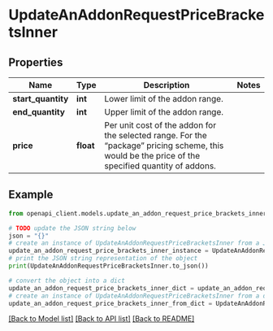 # UpdateAnAddonRequestPriceBracketsInner


## Properties

Name | Type | Description | Notes
------------ | ------------- | ------------- | -------------
**start_quantity** | **int** | Lower limit of the addon range. | 
**end_quantity** | **int** | Upper limit of the addon range. | 
**price** | **float** | Per unit cost of the addon for the selected range. For the “package” pricing scheme, this would be the price of the specified quantity of addons. | 

## Example

```python
from openapi_client.models.update_an_addon_request_price_brackets_inner import UpdateAnAddonRequestPriceBracketsInner

# TODO update the JSON string below
json = "{}"
# create an instance of UpdateAnAddonRequestPriceBracketsInner from a JSON string
update_an_addon_request_price_brackets_inner_instance = UpdateAnAddonRequestPriceBracketsInner.from_json(json)
# print the JSON string representation of the object
print(UpdateAnAddonRequestPriceBracketsInner.to_json())

# convert the object into a dict
update_an_addon_request_price_brackets_inner_dict = update_an_addon_request_price_brackets_inner_instance.to_dict()
# create an instance of UpdateAnAddonRequestPriceBracketsInner from a dict
update_an_addon_request_price_brackets_inner_from_dict = UpdateAnAddonRequestPriceBracketsInner.from_dict(update_an_addon_request_price_brackets_inner_dict)
```
[[Back to Model list]](../README.md#documentation-for-models) [[Back to API list]](../README.md#documentation-for-api-endpoints) [[Back to README]](../README.md)


